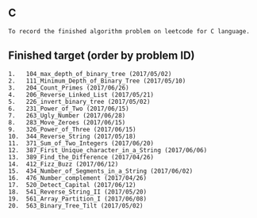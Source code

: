 ## C  
    To record the finished algorithm problem on leetcode for C language.  
  
## Finished target (order by problem ID)    
	1.	 104_max_depth_of_binary_tree (2017/05/02)  
	2.	 111_Minimum_Depth_of_Binary_Tree (2017/05/10)  
	3.	 204_Count_Primes (2017/06/26)   
	4.	 206_Reverse_Linked_List (2017/05/21)  
	5.	 226_invert_binary_tree (2017/05/02)  
	6.	 231_Power_of_Two (2017/06/15)  
	7.	 263_Ugly_Number (2017/06/28)  
	8.	 283_Move_Zeroes (2017/06/15)  
	9.	 326_Power_of_Three (2017/06/15)  
	10.	 344_Reverse_String (2017/05/18)  
	11.	 371_Sum_of_Two_Integers (2017/06/20)  
	12.	 387_First_Unique_character_in_a_String (2017/06/06)  
	13.	 389_Find_the_Difference (2017/04/26)  
	14.	 412_Fizz_Buzz (2017/06/12)  
	15.	 434_Number_of_Segments_in_a_String (2017/06/02)  
	16.	 476_Number_complement (2017/04/26)  
	17.	 520_Detect_Capital (2017/06/12)  
	18.	 541_Reverse_String_II (2017/05/20)  
	19.	 561_Array_Partition_I (2017/06/08)  
	20.	 563_Binary_Tree_Tilt (2017/05/02)   
  
